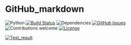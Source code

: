 # GitHub_markdown

![Python](https://img.shields.io/badge/python-v3.6+-blue.svg)
[![Build Status](https://travis-ci.org/anfederico/Clairvoyant.svg?branch=master)](https://travis-ci.org/anfederico/Clairvoyant)
![Dependencies](https://img.shields.io/badge/dependencies-up%20to%20date-brightgreen.svg)
[![GitHub Issues](https://img.shields.io/github/issues/anfederico/Clairvoyant.svg)](https://github.com/anfederico/Clairvoyant/issues)
![Contributions welcome](https://img.shields.io/badge/contributions-welcome-orange.svg)
[![License](https://img.shields.io/badge/license-MIT-blue.svg)](https://opensource.org/licenses/MIT)


[![Test_result](https://img.shields.io/github/test/anfederico/Clairvoyant.svg)](https://github.com/The-School-of-AI/session-2-assignment-lohith0501/runs/2581814858?check_suite_focus=true)
